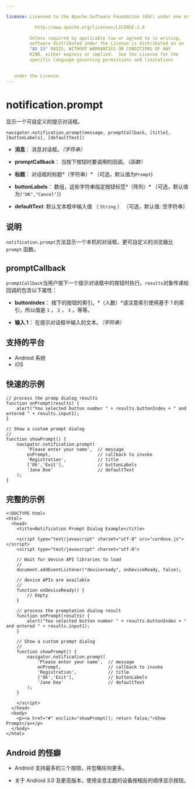 ```yaml
---

license: Licensed to the Apache Software Foundation (ASF) under one or more contributor license agreements. See the NOTICE file distributed with this work for additional information regarding copyright ownership. The ASF licenses this file to you under the Apache License, Version 2.0 (the "License"); you may not use this file except in compliance with the License. You may obtain a copy of the License at

           http://www.apache.org/licenses/LICENSE-2.0
    
         Unless required by applicable law or agreed to in writing,
         software distributed under the License is distributed on an
         "AS IS" BASIS, WITHOUT WARRANTIES OR CONDITIONS OF ANY
         KIND, either express or implied.  See the License for the
         specific language governing permissions and limitations
    

   under the License.
---
```


# notification.prompt

显示一个可自定义的提示对话框。

    navigator.notification.prompt(message, promptCallback, [title], [buttonLabels], [defaultText])
    

*   **消息**： 消息对话框。*（字符串）*

*   **promptCallback**： 当按下按钮时要调用的回调。*（函数）*

*   **标题**： 对话框的标题*（字符串）* （可选，默认值为`Prompt`)

*   **buttonLabels**： 数组，这些字符串指定按钮标签*（阵列）* （可选，默认值为`["OK","Cancel"]`)

*   **defaultText**: 默认文本框中输入值 （ `String` ） （可选，默认值: 空字符串）

## 说明

`notification.prompt`方法显示一个本机的对话框，更可自定义的浏览器比 `prompt` 函数。

## promptCallback

`promptCallback`当用户按下一个提示对话框中的按钮时执行。`results`对象传递给回调的包含以下属性：

*   **buttonIndex**： 按下的按钮的索引。*（人数）*请注意索引使用基于 1 的索引，所以值是 `1` ， `2` ， `3` ，等等。

*   **输入 1**： 在提示对话框中输入的文本。*（字符串）*

## 支持的平台

*   Android 系统
*   iOS

## 快速的示例

    // process the promp dialog results
    function onPrompt(results) {
        alert("You selected button number " + results.buttonIndex + " and entered " + results.input1);
    }
    
    // Show a custom prompt dialog
    //
    function showPrompt() {
        navigator.notification.prompt(
            'Please enter your name',  // message
            onPrompt,                  // callback to invoke
            'Registration',            // title
            ['Ok','Exit'],             // buttonLabels
            'Jane Doe'                 // defaultText
        );
    }
    

## 完整的示例

    <!DOCTYPE html>
    <html>
      <head>
        <title>Notification Prompt Dialog Example</title>
    
        <script type="text/javascript" charset="utf-8" src="cordova.js"></script>
        <script type="text/javascript" charset="utf-8">
    
        // Wait for device API libraries to load
        //
        document.addEventListener("deviceready", onDeviceReady, false);
    
        // device APIs are available
        //
        function onDeviceReady() {
            // Empty
        }
    
        // process the promptation dialog result
        function onPrompt(results) {
            alert("You selected button number " + results.buttonIndex + " and entered " + results.input1);
        }
    
        // Show a custom prompt dialog
        //
        function showPrompt() {
            navigator.notification.prompt(
                'Please enter your name',  // message
                onPrompt,                  // callback to invoke
                'Registration',            // title
                ['Ok','Exit'],             // buttonLabels
                'Jane Doe'                 // defaultText
            );
        }
    
        </script>
      </head>
      <body>
        <p><a href="#" onclick="showPrompt(); return false;">Show Prompt</a></p>
      </body>
    </html>
    

## Android 的怪癖

*   Android 支持最多的三个按钮，并忽略任何更多。

*   关于 Android 3.0 及更高版本，使用全息主题的设备按相反的顺序显示按钮。